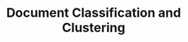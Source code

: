 ---
word: "true"

title: "Document Classification and Clustering"

categories: ['']

tags: ['Document', 'Classification', 'and', 'Clustering']

arwords: 'تصنيف وتجميع الوثائق'

arexps: []

enwords: ['Document Classification and Clustering']

enexps: []

arlexicons: 'ص'

enlexicons: 'D'

authors: ['Ruqayya Roshdy']

translators: ['']

citations: 'مقدمة في حوسبة اللغة العربية'

sources: 'مركز الملك عبدالله بن عبدالعزيز الدولي لخدمة اللغة العربية'

slug: ""
---